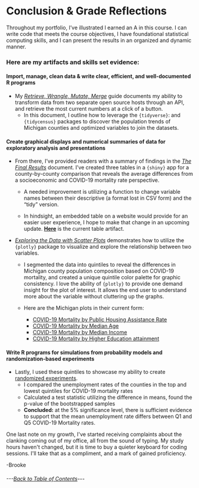 # Conclusion & Grade Reflections

Throughout my portfolio, I’ve illustrated I earned an A in this course. 
 I can write code that meets the course objectives, I have foundational statistical computing skills, and I can present the results in an organized and dynamic manner.

### Here are my artifacts and skills set evidence:


#### Import, manage, clean data & write clear, efficient, and well-documented R programs
-	My *[Retrieve, Wrangle, Mutate, Merge](https://rpubs.com/ekoorb03/Guides_Create_Covid_Census)* guide documents my ability to transform data from two separate open source hosts through an API, and retrieve the most current numbers at a click of a button. 
    -	In this document, I outline how to leverage the `{tidyverse}`: and `{tidycensus}` packages to discover the population trends of Michigan counties and optimized variables to join the datasets. 

#### **Create graphical displays and numerical summaries of data for exploratory analysis and presentations**
-	From there, I’ve provided readers with a summary of findings in the *[The Final Results](https://github.com/BrookemWalters/BrookemWalters-Portfolio/blob/main/Stats%20518%20Final%20Project/Summary%20of%20Findings.md#covid-19-mortality-and-socioeconomic-trends-in-michigan-by-county)*
document. I’ve created three tables in a `{shiny}` app for a county-by-county comparison that reveals the average differences from a socioeconomic and COVID-19 mortality rate perspective. 

    -	A needed improvement is utilizing a function to change variable names between their descriptive (a format lost in CSV form) and the “tidy” version. 

    -	In hindsight, an embedded table on a website would provide for an easier user experience, I hope to make that change in an upcoming update. **[Here](https://073308-brooke.shinyapps.io/MIShiny/)** is the current table artifact.
    

-	*[Exploring the Data with Scatter Plots]( https://rpubs.com/ekoorb03/Guides_Scatter_Plots)* demonstrates how to utilize the `{plotly}` package to visualize and explore the relationship between two variables.

    - I segmented the data into quintiles to reveal the differences in Michigan county population composition based on COVID-19 mortality, and created a unique quintile color palette for graphic consistency. I love the ability of `{plotly}` to provide one demand insight for the plot of interest. It allows the end user to understand more about the variable without cluttering up the graphs.
  
     -	Here are the Michigan plots in their current form: 
        - [COVID-19 Mortality by Public Housing Assistance Rate](https://rpubs.com/ekoorb03/plots_pubassistance)
        - [COVID-19 Mortality by Median Age](https://rpubs.com/ekoorb03/plots_medianage)
        - [COVID-19 Mortality by Median Income](https://rpubs.com/ekoorb03/plots_income)
        - [COVID-19 Mortality by Higher Education attainment](https://rpubs.com/ekoorb03/plots_education) 
          
#### **Write R programs for simulations from probability models and randomization-based experiments**    
-	Lastly, I used these quintiles to showcase my ability to create [randomized experiments](https://rpubs.com/ekoorb03/Guides_Bootstrapping). 
    -	I compared the unemployment rates of the counties in the top and lowest quintiles for COVID-19 mortality rates
    -	Calculated a test statistic utilizing the difference in means, found the p-value of the bootstrapped samples 
    -	**Concluded:** at the 5% significance level, there is sufficient evidence to support that the mean unemployment rate differs between Q1 and Q5 COVID-19 Mortality rates.

One last note on my growth, I've started receiving complaints about the clanking coming out of my office, all from the sound of typing. My study hours haven't changed, but it is time to buy a quieter keyboard for coding sessions.
 I'll take that as a compliment, and a mark of gained proficiency.  

-Brooke



###### ---[Back to Table of Contents](https://github.com/BrookemWalters/BrookemWalters-Portfolio#table-of-contents-brooke-walters-portfolio)---
